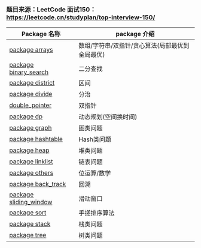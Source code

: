 ### 题目来源：LeetCode 面试150：https://leetcode.cn/studyplan/top-interview-150/

| Package 名称                                  | package 介绍                 |
|---------------------------------------------|----------------------------|
| [package arrays](./arrays)                  | 数组/字符串/双指针/贪心算法(局部最优到全局最优) |
| [package binary_search](./binary_search)    | 二分查找                       |
| [package district](./district)              | 区间                         |
| [package divide](./divide)                  | 分治                         |
| [double_pointer](double_pointer)            | 双指针                        |
| [package dp](./dp)                          | 动态规划(空间换时间)                |
| [package graph](./graph)                    | 图类问题                       |
| [package hashtable](./hashtable)            | Hash类问题                    |
| [package heap](./heap)                      | 堆类问题                       |
| [package linklist](./linklist)              | 链表问题                       |
| [package others](./others)                  | 位运算/数学                     |
| [package back_track](./back_track)          | 回溯                         |
| [package sliding_window](./sliding_window)  | 滑动窗口                       |
| [package sort](./sort)                      | 手搓排序算法                     |
| [package stack](./stack)                    | 栈类问题                       |
| [package tree](./tree)                      | 树类问题                       |